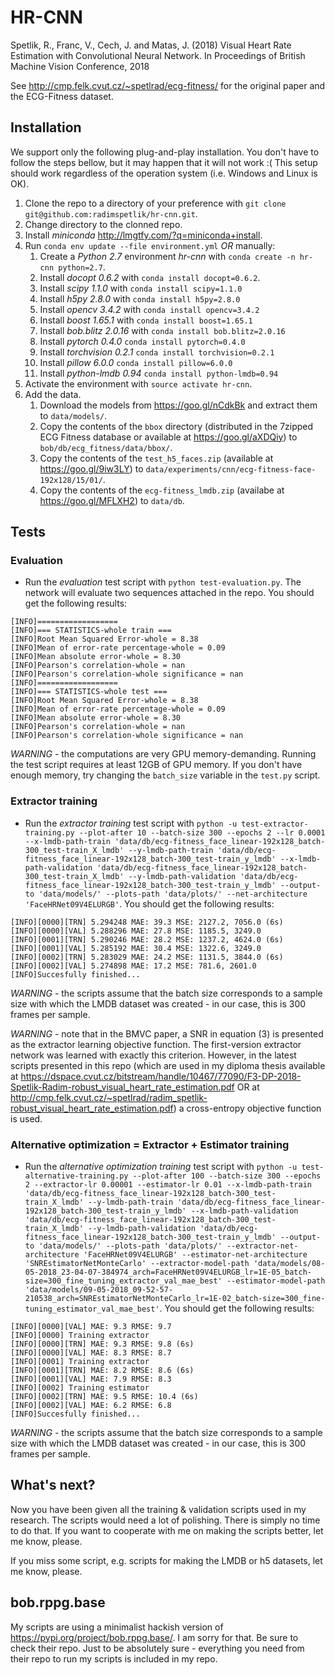 # HR-CNN
Spetlik, R., Franc, V., Cech, J. and Matas, J. (2018) Visual Heart Rate Estimation with Convolutional Neural Network. In Proceedings of British Machine Vision Conference, 2018

See http://cmp.felk.cvut.cz/~spetlrad/ecg-fitness/ for the original paper and the ECG-Fitness dataset.

## Installation
We support only the following plug-and-play installation. You don't have to follow the steps bellow, but it may happen that it will not work :( This setup should work regardless of the operation system (i.e. Windows and Linux is OK).
1. Clone the repo to a directory of your preference with `git clone git@github.com:radimspetlik/hr-cnn.git`.
1. Change directory to the clonned repo.
1. Install _miniconda_ http://lmgtfy.com/?q=miniconda+install.
1. Run `conda env update --file environment.yml` *OR* manually:
	1. Create a _Python 2.7_ environment _hr-cnn_ with `conda create -n hr-cnn python=2.7`.
	1. Install _docopt 0.6.2_ with `conda install docopt=0.6.2`.
	1. Install _scipy 1.1.0_ with `conda install scipy=1.1.0`
	1. Install _h5py 2.8.0_ with `conda install h5py=2.8.0`
	1. Install _opencv 3.4.2_ with `conda install opencv=3.4.2`
	1. Install _boost 1.65.1_ with `conda install boost=1.65.1`
	1. Install _bob.blitz 2.0.16_ with `conda install bob.blitz=2.0.16`
	1. Install _pytorch 0.4.0_ `conda install pytorch=0.4.0`
	1. Install _torchvision 0.2.1_ `conda install torchvision=0.2.1`
	1. Install _pillow 6.0.0_ `conda install pillow=6.0.0`
	1. Install _python-lmdb 0.94_ `conda install python-lmdb=0.94`
1. Activate the environment with `source activate hr-cnn`.
1. Add the data.
	1. Download the models from https://goo.gl/nCdkBk and extract them to `data/models/`.
	1. Copy the contents of the `bbox` directory (distributed in the 7zipped ECG Fitness database or available at https://goo.gl/aXDQiy) to `bob/db/ecg_fitness/data/bbox/`.
	1. Copy the contents of the `test_h5_faces.zip` (available at https://goo.gl/9iw3LY) to `data/experiments/cnn/ecg-fitness-face-192x128/15/01/`.
	1. Copy the contents of the `ecg-fitness_lmdb.zip` (availabe at https://goo.gl/MFLXH2) to `data/db`.

## Tests
### Evaluation
* Run the _evaluation_ test script with `python test-evaluation.py`. The network will evaluate two sequences attached in the repo. You should get the following results:
```
[INFO]==================
[INFO]=== STATISTICS-whole train ===
[INFO]Root Mean Squared Error-whole = 8.38
[INFO]Mean of error-rate percentage-whole = 0.09
[INFO]Mean absolute error-whole = 8.30
[INFO]Pearson's correlation-whole = nan
[INFO]Pearson's correlation-whole significance = nan
[INFO]==================
[INFO]=== STATISTICS-whole test ===
[INFO]Root Mean Squared Error-whole = 8.38
[INFO]Mean of error-rate percentage-whole = 0.09
[INFO]Mean absolute error-whole = 8.30
[INFO]Pearson's correlation-whole = nan
[INFO]Pearson's correlation-whole significance = nan
```
*WARNING* - the computations are very GPU memory-demanding. Running the test script requires at least 12GB of GPU memory. If you don't have enough memory, try changing the `batch_size` variable in the `test.py` script.	

### Extractor training 
* Run the _extractor training_ test script with `python -u test-extractor-training.py --plot-after 10 --batch-size 300 --epochs 2 --lr 0.0001 --x-lmdb-path-train 'data/db/ecg-fitness_face_linear-192x128_batch-300_test-train_X_lmdb' --y-lmdb-path-train 'data/db/ecg-fitness_face_linear-192x128_batch-300_test-train_y_lmdb' --x-lmdb-path-validation 'data/db/ecg-fitness_face_linear-192x128_batch-300_test-train_X_lmdb' --y-lmdb-path-validation 'data/db/ecg-fitness_face_linear-192x128_batch-300_test-train_y_lmdb' --output-to 'data/models/' --plots-path 'data/plots/' --net-architecture 'FaceHRNet09V4ELURGB'`. You should get the following results:
```
[INFO][0000][TRN] 5.294248 MAE: 39.3 MSE: 2127.2, 7056.0 (6s)
[INFO][0000][VAL] 5.288296 MAE: 27.8 MSE: 1185.5, 3249.0
[INFO][0001][TRN] 5.290246 MAE: 28.2 MSE: 1237.2, 4624.0 (6s)
[INFO][0001][VAL] 5.285192 MAE: 30.4 MSE: 1322.6, 3249.0
[INFO][0002][TRN] 5.283029 MAE: 24.2 MSE: 1131.5, 3844.0 (6s)
[INFO][0002][VAL] 5.274898 MAE: 17.2 MSE: 781.6, 2601.0
[INFO]Succesfully finished...
```
*WARNING* - the scripts assume that the batch size corresponds to a sample size with which the LMDB dataset was created - in our case, this is 300 frames per sample.

*WARNING* - note that in the BMVC paper, a SNR in equation (3) is presented as the extractor learning objective function. The first-version extractor network was learned with exactly this criterion. However, in the latest scripts presented in this repo (which are used in my diploma thesis available at https://dspace.cvut.cz/bitstream/handle/10467/77090/F3-DP-2018-Spetlik-Radim-robust_visual_heart_rate_estimation.pdf OR at http://cmp.felk.cvut.cz/~spetlrad/radim_spetlik-robust_visual_heart_rate_estimation.pdf) a cross-entropy objective function is used.

### Alternative optimization = Extractor + Estimator training

* Run the _alternative optimization training_ test script with `python -u test-alternative-training.py --plot-after 100 --batch-size 300 --epochs 2 --extractor-lr 0.00001 --estimator-lr 0.01 --x-lmdb-path-train 'data/db/ecg-fitness_face_linear-192x128_batch-300_test-train_X_lmdb' --y-lmdb-path-train 'data/db/ecg-fitness_face_linear-192x128_batch-300_test-train_y_lmdb' --x-lmdb-path-validation 'data/db/ecg-fitness_face_linear-192x128_batch-300_test-train_X_lmdb' --y-lmdb-path-validation 'data/db/ecg-fitness_face_linear-192x128_batch-300_test-train_y_lmdb' --output-to 'data/models/' --plots-path 'data/plots/' --extractor-net-architecture 'FaceHRNet09V4ELURGB' --estimator-net-architecture 'SNREstimatorNetMonteCarlo' --extractor-model-path 'data/models/08-05-2018_23-04-07-384974_arch=FaceHRNet09V4ELURGB_lr=1E-05_batch-size=300_fine_tuning_extractor_val_mae_best' --estimator-model-path 'data/models/09-05-2018_09-52-57-210538_arch=SNREstimatorNetMonteCarlo_lr=1E-02_batch-size=300_fine-tuning_estimator_val_mae_best'`. You should get the following results:

```
[INFO][0000][VAL] MAE: 9.3 RMSE: 9.7
[INFO][0000] Training extractor
[INFO][0000][TRN] MAE: 9.3 RMSE: 9.8 (6s)
[INFO][0000][VAL] MAE: 8.3 RMSE: 8.7
[INFO][0001] Training extractor
[INFO][0001][TRN] MAE: 8.2 RMSE: 8.6 (6s)
[INFO][0001][VAL] MAE: 7.9 RMSE: 8.3
[INFO][0002] Training estimator
[INFO][0002][TRN] MAE: 9.5 RMSE: 10.4 (6s)
[INFO][0002][VAL] MAE: 6.2 RMSE: 6.8
[INFO]Succesfully finished...
```

*WARNING* - the scripts assume that the batch size corresponds to a sample size with which the LMDB dataset was created - in our case, this is 300 frames per sample.

## What's next?

Now you have been given all the training & validation scripts used in my research. The scripts would need a lot of polishing. There is simply no time to do that. If you want to cooperate with me on making the scripts better, let me know, please. 

If you miss some script, e.g. scripts for making the LMDB or h5 datasets, let me know, please.

## bob.rppg.base

My scripts are using a minimalist hackish version of https://pypi.org/project/bob.rppg.base/. I am sorry for that. Be sure to check their repo. Just to be absolutely sure - everything you need from their repo to run my scripts is included in my repo.